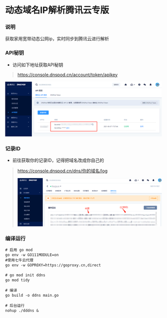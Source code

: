 # 动态域名IP解析腾讯云专版

### 说明

获取家用宽带动态公网ip，实时同步到腾讯云进行解析

### API秘钥
- 访问如下地址获取API秘钥
> https://console.dnspod.cn/account/token/apikey

![API秘钥](static/key.png)

### 记录ID

- 前往获取你的记录ID，记得把域名改成你自己的
> https://console.dnspod.cn/dns/你的域名/log
> 
> ![ID](static/id.png)

### 编译运行
```shell
# 启用 go mod
go env -w GO111MODULE=on
#使用七牛云代理
go env -w GOPROXY=https://goproxy.cn,direct

# go mod init ddns
go mod tidy

# 编译
go build -o ddns main.go

# 后台运行
nohup ./dddns &
```